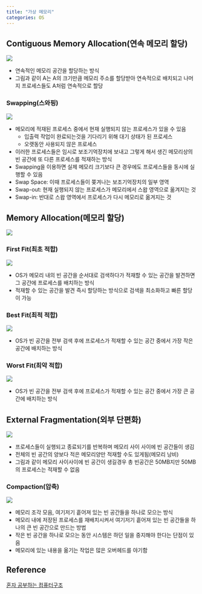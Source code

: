 ```yaml
---
title: "가상 메모리"
categories: OS
---
```


## Contiguous Memory Allocation(연속 메모리 할당)
![]({{site.url}}/images/ContiguousMemoryAllocation.png)
- 연속적인 메모리 공간을 할당하는 방식
- 그림과 같이 A는 A의 크기만큼 메모리 주소를 할당받아 연속적으로 배치되고 나머지 프로세스들도 A처럼 연속적으로 할당

### Swapping(스와핑)
![]({{site.url}}/images/Swap.png)
- 메모리에 적재된 프로세스 중에서 현재 실행되지 않는 프로세스가 있을 수 있음
    - 입출력 작업이 완료되는것을 기다리기 위해 대기 상태가 된 프로세스
    - 오랫동안 사용되지 않은 프로세스
- 이러한 프로세스들은 임시로 보조기억장치에 보내고 그렇게 해서 생긴 메모리상의 빈 공간에 또 다른 프로세스를 적재하는 방식
- Swapping을 이용하면 실제 메모리 크기보다 큰 경우에도 프로세스들을 동시에 실행할 수 있음
- Swap Space: 이때 프로세스들이 쫒겨나는 보조기억장치의 일부 영역
- Swap-out: 현재 실행되지 않는 프로세스가 메모리에서 스왑 영역으로 옮겨지는 것
- Swap-in: 반대로 스왑 영역에서 프로세스가 다시 메모리로 옮겨지는 것

## Memory Allocation(메모리 할당)
![]({{site.url}}/images/MemoryAllocation.png)
### First Fit(최초 적합)
![]({{site.url}}/images/FirstFit.png)
- OS가 메모리 내의 빈 공간을 순서대로 검색하다가 적재할 수 있는 공간을 발견하면 그 공간에 프로세스를 배치하는 방식
- 적재할 수 있는 공간을 발견 즉시 할당하는 방식으로 검색을 최소화하고 빠른 할당이 가능
### Best Fit(최적 적합)
![]({{site.url}}/images/BestFit.png)
- OS가 빈 공간을 전부 검색 후에 프로세스가 적재할 수 있는 공간 중에서 가장 작은 공간에 배치하는 방식
### Worst Fit(최악 적합)
![]({{site.url}}/images/WorstFit.png)
- OS가 빈 공간을 전부 검색 후에 프로세스가 적재할 수 있는 공간 중에서 가장 큰 공간에 배치하는 방식 

## External Fragmentation(외부 단편화)
![]({{site.url}}/images/ExternalFragmentation.png)
- 프로세스들이 실행되고 종료되기를 반복하며 메모리 사이 사이에 빈 공간들이 생김
- 전체의 빈 공간의 양보다 적은 메모리양만 적재할 수도 있게됨(메모리 낭비)
- 그림과 같이 메모리 사이사이에 빈 공간이 생길경우 총 빈공간은 50MB지만 50MB의 프로세스는 적재할 수 없음

### Compaction(압축)
![]({{site.url}}/images/Compaction.png)
- 메모리 조각 모음, 여기저기 흩어져 있는 빈 공간들을 하나로 모으는 방식
- 메모리 내에 저장된 프로세스를 재배치시켜서 여기저기 흩어져 있는 빈 공간들을 하나의 큰 빈 공간으로 만드는 방법
- 작은 빈 공간을 하나로 모으는 동안 시스템은 하던 일을 중지해야 한다는 단점이 있음
- 메모리에 있는 내용을 옮기는 작업은 많은 오버헤드를 야기함


## Reference
[혼자 공부하는 컴퓨터구조]()
